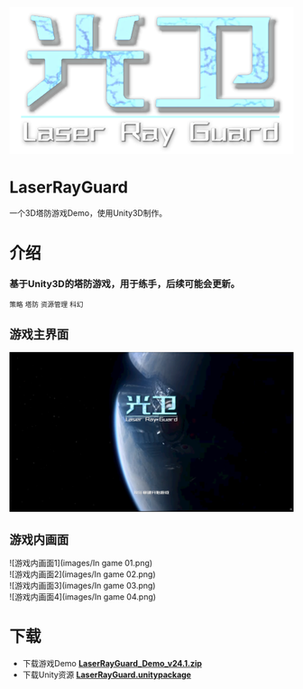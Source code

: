 ![游戏Logo](images/logo.png)
# LaserRayGuard
一个3D塔防游戏Demo，使用Unity3D制作。
# 介绍
### 基于Unity3D的塔防游戏，用于练手，后续可能会更新。
`策略` `塔防` `资源管理` `科幻`
## 游戏主界面
![游戏主界面](images/zhu.png)
## 游戏内画面
![游戏内画面1](images/In game 01.png)  
![游戏内画面2](images/In game 02.png)   
![游戏内画面3](images/In game 03.png)  
![游戏内画面4](images/In game 04.png)  
# 下载
- 下载游戏Demo [**LaserRayGuard_Demo_v24.1.zip**]()
- 下载Unity资源 [**LaserRayGuard.unitypackage**]()
